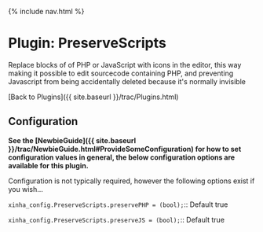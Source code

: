 {% include nav.html %}

# Plugin: PreserveScripts

Replace blocks of of PHP or JavaScript with icons in the editor, this way making it possible to edit sourcecode containing PHP, and preventing Javascript from being accidentally deleted because it's normally invisible

[Back to Plugins]({{ site.baseurl }}/trac/Plugins.html)

## Configuration

**See the [NewbieGuide]({{ site.baseurl }}/trac/NewbieGuide.html#ProvideSomeConfiguration) for how to set configuration values in general, the below configuration options are available for this plugin.**

Configuration is not typically required, however the following options exist if you wish...

  `xinha_config.PreserveScripts.preservePHP = (bool);`::
    Default true

  `xinha_config.PreserveScripts.preserveJS = (bool);`::
    Default true

